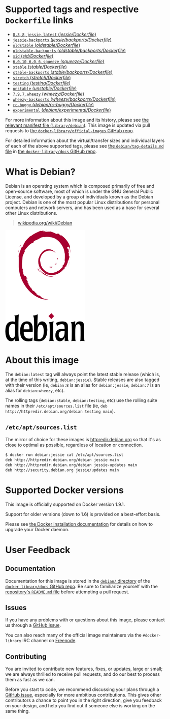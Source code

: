 # Supported tags and respective `Dockerfile` links

-	[`8.3`, `8`, `jessie`, `latest` (*jessie/Dockerfile*)](https://github.com/tianon/docker-brew-debian/blob/0a2d20ca8e26f7bf6a5cc3ce2727eb6cc1894ef9/jessie/Dockerfile)
-	[`jessie-backports` (*jessie/backports/Dockerfile*)](https://github.com/tianon/docker-brew-debian/blob/0a2d20ca8e26f7bf6a5cc3ce2727eb6cc1894ef9/jessie/backports/Dockerfile)
-	[`oldstable` (*oldstable/Dockerfile*)](https://github.com/tianon/docker-brew-debian/blob/0a2d20ca8e26f7bf6a5cc3ce2727eb6cc1894ef9/oldstable/Dockerfile)
-	[`oldstable-backports` (*oldstable/backports/Dockerfile*)](https://github.com/tianon/docker-brew-debian/blob/0a2d20ca8e26f7bf6a5cc3ce2727eb6cc1894ef9/oldstable/backports/Dockerfile)
-	[`sid` (*sid/Dockerfile*)](https://github.com/tianon/docker-brew-debian/blob/0a2d20ca8e26f7bf6a5cc3ce2727eb6cc1894ef9/sid/Dockerfile)
-	[`6.0.10`, `6.0`, `6`, `squeeze` (*squeeze/Dockerfile*)](https://github.com/tianon/docker-brew-debian/blob/0a2d20ca8e26f7bf6a5cc3ce2727eb6cc1894ef9/squeeze/Dockerfile)
-	[`stable` (*stable/Dockerfile*)](https://github.com/tianon/docker-brew-debian/blob/0a2d20ca8e26f7bf6a5cc3ce2727eb6cc1894ef9/stable/Dockerfile)
-	[`stable-backports` (*stable/backports/Dockerfile*)](https://github.com/tianon/docker-brew-debian/blob/0a2d20ca8e26f7bf6a5cc3ce2727eb6cc1894ef9/stable/backports/Dockerfile)
-	[`stretch` (*stretch/Dockerfile*)](https://github.com/tianon/docker-brew-debian/blob/0a2d20ca8e26f7bf6a5cc3ce2727eb6cc1894ef9/stretch/Dockerfile)
-	[`testing` (*testing/Dockerfile*)](https://github.com/tianon/docker-brew-debian/blob/0a2d20ca8e26f7bf6a5cc3ce2727eb6cc1894ef9/testing/Dockerfile)
-	[`unstable` (*unstable/Dockerfile*)](https://github.com/tianon/docker-brew-debian/blob/0a2d20ca8e26f7bf6a5cc3ce2727eb6cc1894ef9/unstable/Dockerfile)
-	[`7.9`, `7`, `wheezy` (*wheezy/Dockerfile*)](https://github.com/tianon/docker-brew-debian/blob/0a2d20ca8e26f7bf6a5cc3ce2727eb6cc1894ef9/wheezy/Dockerfile)
-	[`wheezy-backports` (*wheezy/backports/Dockerfile*)](https://github.com/tianon/docker-brew-debian/blob/0a2d20ca8e26f7bf6a5cc3ce2727eb6cc1894ef9/wheezy/backports/Dockerfile)
-	[`rc-buggy` (*debian/rc-buggy/Dockerfile*)](https://github.com/tianon/dockerfiles/blob/22a998f815d55217afa0075411b810b8889ceac1/debian/rc-buggy/Dockerfile)
-	[`experimental` (*debian/experimental/Dockerfile*)](https://github.com/tianon/dockerfiles/blob/22a998f815d55217afa0075411b810b8889ceac1/debian/experimental/Dockerfile)

For more information about this image and its history, please see [the relevant manifest file (`library/debian`)](https://github.com/docker-library/official-images/blob/master/library/debian). This image is updated via pull requests to [the `docker-library/official-images` GitHub repo](https://github.com/docker-library/official-images).

For detailed information about the virtual/transfer sizes and individual layers of each of the above supported tags, please see [the `debian/tag-details.md` file](https://github.com/docker-library/docs/blob/master/debian/tag-details.md) in [the `docker-library/docs` GitHub repo](https://github.com/docker-library/docs).

# What is Debian?

Debian is an operating system which is composed primarily of free and open-source software, most of which is under the GNU General Public License, and developed by a group of individuals known as the Debian project. Debian is one of the most popular Linux distributions for personal computers and network servers, and has been used as a base for several other Linux distributions.

> [wikipedia.org/wiki/Debian](https://en.wikipedia.org/wiki/Debian)

![logo](https://raw.githubusercontent.com/docker-library/docs/b449be7df57e9ed9086bb5821bfb5d6cdc5d67a4/debian/logo.png)

# About this image

The `debian:latest` tag will always point the latest stable release (which is, at the time of this writing, `debian:jessie`). Stable releases are also tagged with their version (ie, `debian:8` is an alias for `debian:jessie`, `debian:7` is an alias for `debian:wheezy`, etc).

The rolling tags (`debian:stable`, `debian:testing`, etc) use the rolling suite names in their `/etc/apt/sources.list` file (ie, `deb
http://httpredir.debian.org/debian testing main`).

## `/etc/apt/sources.list`

The mirror of choice for these images is [httpredir.debian.org](http://httpredir.debian.org) so that it's as close to optimal as possible, regardless of location or connection.

```console
$ docker run debian:jessie cat /etc/apt/sources.list
deb http://httpredir.debian.org/debian jessie main
deb http://httpredir.debian.org/debian jessie-updates main
deb http://security.debian.org jessie/updates main
```

# Supported Docker versions

This image is officially supported on Docker version 1.9.1.

Support for older versions (down to 1.6) is provided on a best-effort basis.

Please see [the Docker installation documentation](https://docs.docker.com/installation/) for details on how to upgrade your Docker daemon.

# User Feedback

## Documentation

Documentation for this image is stored in the [`debian/` directory](https://github.com/docker-library/docs/tree/master/debian) of the [`docker-library/docs` GitHub repo](https://github.com/docker-library/docs). Be sure to familiarize yourself with the [repository's `README.md` file](https://github.com/docker-library/docs/blob/master/README.md) before attempting a pull request.

## Issues

If you have any problems with or questions about this image, please contact us through a [GitHub issue](https://github.com/tianon/docker-brew-debian/issues).

You can also reach many of the official image maintainers via the `#docker-library` IRC channel on [Freenode](https://freenode.net).

## Contributing

You are invited to contribute new features, fixes, or updates, large or small; we are always thrilled to receive pull requests, and do our best to process them as fast as we can.

Before you start to code, we recommend discussing your plans through a [GitHub issue](https://github.com/tianon/docker-brew-debian/issues), especially for more ambitious contributions. This gives other contributors a chance to point you in the right direction, give you feedback on your design, and help you find out if someone else is working on the same thing.
